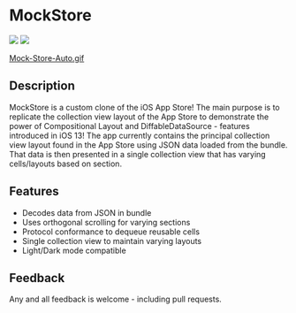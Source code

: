 # MockStore

<p>
  <img src="https://img.shields.io/badge/iOS-13.0+-blue.svg" />
  <img src="https://img.shields.io/badge/Swift-5.0+-brightgreen.svg" />
</p>


[Mock-Store-Auto.gif](https://postimg.cc/rKF0fXST)


## Description

MockStore is a custom clone of the iOS App Store! The main purpose is to replicate the collection view layout of 
the App Store to demonstrate the power of Compositional Layout and DiffableDataSource - features introduced in 
iOS 13! The app currently contains the principal collection view layout found in the App Store using JSON data loaded
from the bundle. That data is then presented in a single collection view that has varying cells/layouts based on 
section. 


## Features

- Decodes data from JSON in bundle
- Uses orthogonal scrolling for varying sections
- Protocol conformance to dequeue reusable cells
- Single collection view to maintain varying layouts
- Light/Dark mode compatible


## Feedback

Any and all feedback is welcome - including pull requests.
